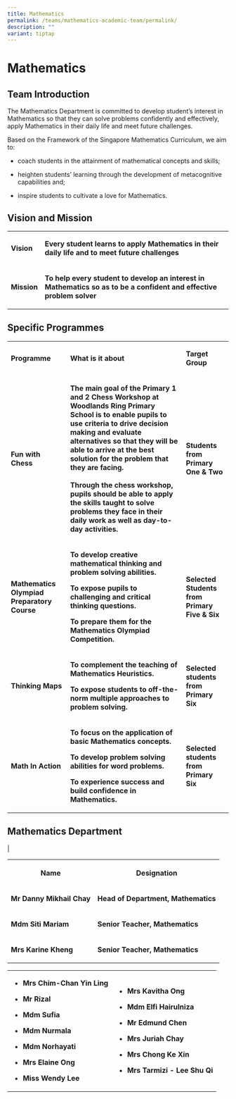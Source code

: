```yaml
---
title: Mathematics
permalink: /teams/mathematics-academic-team/permalink/
description: ""
variant: tiptap
---
```

<h1>Mathematics</h1>
<h2>Team Introduction</h2>
<p>The Mathematics Department is committed to develop student’s interest
in Mathematics so that they can solve problems confidently and effectively,
apply Mathematics in their daily life and meet future challenges.</p>
<p>Based on the Framework of the Singapore Mathematics Curriculum, we aim
to:</p>
<ul data-tight="true" class="tight">
<li>
<p>coach students in the attainment of mathematical concepts and skills;</p>
</li>
<li>
<p>heighten students’ learning through the development of metacognitive capabilities
and;</p>
</li>
<li>
<p>inspire students to cultivate a love for Mathematics.</p>
</li>
</ul>
<h2>Vision and Mission</h2>
<table style="minWidth: 50px">
<colgroup>
<col>
<col>
</colgroup>
<tbody>
<tr>
<td rowspan="1" colspan="1">
<p><strong>Vision</strong> 
<br>
</p>
</td>
<td rowspan="1" colspan="1">
<p><strong>Every student learns to apply Mathematics in their daily life and to meet future challenges</strong> 
<br>
</p>
</td>
</tr>
<tr>
<td rowspan="1" colspan="1">
<p><strong>Mission</strong> 
<br>
</p>
</td>
<td rowspan="1" colspan="1">
<p><strong>To help every student to develop an interest in Mathematics so as to be a confident and effective problem solver</strong>
</p>
</td>
</tr>
</tbody>
</table>
<h2>Specific Programmes</h2>
<table style="minWidth: 75px">
<colgroup>
<col>
<col>
<col>
</colgroup>
<tbody>
<tr>
<td rowspan="1" colspan="1">
<p><strong>Programme</strong> 
<br>
</p>
</td>
<td rowspan="1" colspan="1">
<p><strong>What is it about</strong> 
<br>
</p>
</td>
<td rowspan="1" colspan="1">
<p><strong>Target Group</strong> 
<br>
</p>
</td>
</tr>
<tr>
<td rowspan="1" colspan="1">
<p><strong>Fun with Chess</strong> 
<br>
</p>
</td>
<td rowspan="1" colspan="1">
<p><strong>The main goal of the Primary 1 and 2 Chess Workshop at Woodlands Ring Primary School is to enable pupils to use criteria to drive decision making and evaluate alternatives so that they will be able to arrive at the best solution for the problem that they are facing.<br><br>Through the chess workshop, pupils should be able to apply the skills taught to solve problems they face in their daily work as well as day-to-day activities.</strong> 
<br>
</p>
</td>
<td rowspan="1" colspan="1">
<p><strong>Students from Primary One &amp; Two</strong> 
<br>
</p>
</td>
</tr>
<tr>
<td rowspan="1" colspan="1">
<p><strong>Mathematics Olympiad Preparatory Course</strong> 
<br>
</p>
</td>
<td rowspan="1" colspan="1">
<p><strong>To develop creative mathematical thinking and problem solving abilities.</strong>
</p>
<p><strong>To expose pupils to challenging and critical thinking questions.</strong>
</p>
<p><strong>To prepare them for the Mathematics Olympiad Competition.</strong>
</p>
</td>
<td rowspan="1" colspan="1">
<p><strong>Selected Students from Primary Five &amp; Six</strong> 
<br>
</p>
</td>
</tr>
<tr>
<td rowspan="1" colspan="1">
<p><strong>Thinking Maps</strong> 
<br>
</p>
</td>
<td rowspan="1" colspan="1">
<p><strong>To complement the teaching of Mathematics Heuristics.</strong>
</p>
<p><strong>To expose students to off-the-norm multiple approaches to problem solving.</strong>
</p>
</td>
<td rowspan="1" colspan="1">
<p><strong>Selected students from Primary Six</strong> 
<br>
</p>
</td>
</tr>
<tr>
<td rowspan="1" colspan="1">
<p><strong>Math In Action</strong> 
<br>
</p>
</td>
<td rowspan="1" colspan="1">
<p><strong>To focus on the application of basic Mathematics concepts.</strong>
</p>
<p><strong>To develop problem solving abilities for word problems.</strong>
</p>
<p><strong>To experience success and build confidence in Mathematics.</strong>
</p>
</td>
<td rowspan="1" colspan="1">
<p><strong>Selected students from Primary Six</strong>
</p>
</td>
</tr>
</tbody>
</table>
<h2>Mathematics Department</h2>
<p>|</p>
<table style="minWidth: 50px">
<colgroup>
<col>
<col>
</colgroup>
<tbody>
<tr>
<th rowspan="1" colspan="1">
<p>Name</p>
</th>
<th rowspan="1" colspan="1">
<p>Designation</p>
</th>
</tr>
<tr>
<td rowspan="1" colspan="1">
<p><strong>Mr Danny Mikhail Chay</strong>
</p>
</td>
<td rowspan="1" colspan="1">
<p><strong>Head of Department, Mathematics</strong>
</p>
</td>
</tr>
<tr>
<td rowspan="1" colspan="1">
<p><strong>Mdm Siti Mariam</strong>
</p>
</td>
<td rowspan="1" colspan="1">
<p><strong>Senior Teacher, Mathematics</strong>
</p>
</td>
</tr>
<tr>
<td rowspan="1" colspan="1">
<p><strong>Mrs Karine Kheng</strong>
</p>
</td>
<td rowspan="1" colspan="1">
<p><strong>Senior Teacher, Mathematics</strong>
</p>
</td>
</tr>
</tbody>
</table>
<p></p>
<table style="minWidth: 50px">
<colgroup>
<col>
<col>
</colgroup>
<tbody>
<tr>
<td rowspan="1" colspan="1">
<ul data-tight="true" class="tight">
<li>
<p><strong>Mrs Chim-Chan Yin Ling</strong>
</p>
</li>
<li>
<p><strong>Mr Rizal</strong>
</p>
</li>
<li>
<p><strong>Mdm Sufia</strong>
</p>
</li>
<li>
<p><strong>Mdm Nurmala</strong>
</p>
</li>
<li>
<p><strong>Mdm Norhayati</strong>
</p>
</li>
<li>
<p><strong>Mrs Elaine Ong</strong>
</p>
</li>
<li>
<p><strong>Miss Wendy Lee</strong>
</p>
<p></p>
</li>
</ul>
</td>
<td rowspan="1" colspan="1">
<ul data-tight="true" class="tight">
<li>
<p><strong>Mrs Kavitha Ong</strong>
</p>
</li>
<li>
<p><strong>Mdm Elfi Hairulniza</strong>
</p>
</li>
<li>
<p><strong>Mr Edmund Chen</strong>
</p>
</li>
<li>
<p><strong>Mrs Juriah Chay</strong>
</p>
</li>
<li>
<p><strong>Mrs Chong Ke Xin</strong>
</p>
</li>
<li>
<p><strong>Mrs Tarmizi - Lee Shu Qi</strong>
</p>
</li>
</ul>
</td>
</tr>
</tbody>
</table>
<p></p>